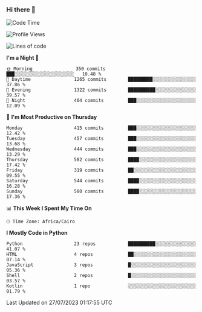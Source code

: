 ### Hi there 👋

<!--
**AMR-KELEG/AMR-KELEG** is a ✨ _special_ ✨ repository because its `README.md` (this file) appears on your GitHub profile.

Here are some ideas to get you started:

- 🔭 I’m currently working on ...
- 🌱 I’m currently learning ...
- 👯 I’m looking to collaborate on ...
- 🤔 I’m looking for help with ...
- 💬 Ask me about ...
- 📫 How to reach me: ...
- 😄 Pronouns: ...
- ⚡ Fun fact: ...
-->

<!--START_SECTION:waka-->
![Code Time](http://img.shields.io/badge/Code%20Time-0%20secs-blue)

![Profile Views](http://img.shields.io/badge/Profile%20Views-0-blue)

![Lines of code](https://img.shields.io/badge/From%20Hello%20World%20I%27ve%20Written-20.6%20million%20lines%20of%20code-blue)

**I'm a Night 🦉** 

```text
🌞 Morning                350 commits         ███░░░░░░░░░░░░░░░░░░░░░░   10.48 % 
🌆 Daytime                1265 commits        █████████░░░░░░░░░░░░░░░░   37.86 % 
🌃 Evening                1322 commits        ██████████░░░░░░░░░░░░░░░   39.57 % 
🌙 Night                  404 commits         ███░░░░░░░░░░░░░░░░░░░░░░   12.09 % 
```
📅 **I'm Most Productive on Thursday** 

```text
Monday                   415 commits         ███░░░░░░░░░░░░░░░░░░░░░░   12.42 % 
Tuesday                  457 commits         ███░░░░░░░░░░░░░░░░░░░░░░   13.68 % 
Wednesday                444 commits         ███░░░░░░░░░░░░░░░░░░░░░░   13.29 % 
Thursday                 582 commits         ████░░░░░░░░░░░░░░░░░░░░░   17.42 % 
Friday                   319 commits         ██░░░░░░░░░░░░░░░░░░░░░░░   09.55 % 
Saturday                 544 commits         ████░░░░░░░░░░░░░░░░░░░░░   16.28 % 
Sunday                   580 commits         ████░░░░░░░░░░░░░░░░░░░░░   17.36 % 
```


📊 **This Week I Spent My Time On** 

```text
🕑︎ Time Zone: Africa/Cairo
```

**I Mostly Code in Python** 

```text
Python                   23 repos            ██████████░░░░░░░░░░░░░░░   41.07 % 
HTML                     4 repos             ██░░░░░░░░░░░░░░░░░░░░░░░   07.14 % 
JavaScript               3 repos             █░░░░░░░░░░░░░░░░░░░░░░░░   05.36 % 
Shell                    2 repos             █░░░░░░░░░░░░░░░░░░░░░░░░   03.57 % 
Kotlin                   1 repo              ░░░░░░░░░░░░░░░░░░░░░░░░░   01.79 % 
```




 Last Updated on 27/07/2023 01:17:55 UTC
<!--END_SECTION:waka-->
